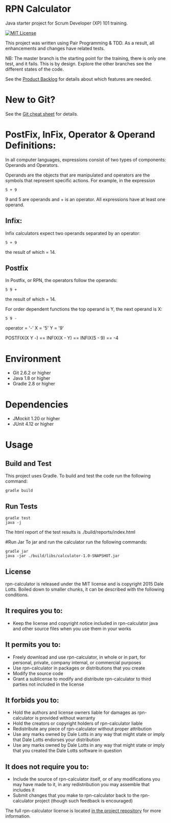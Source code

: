 # RPN Calculator

Java starter project for Scrum Developer (XP) 101 training. 

[![MIT License][license-image]][license-url]

This project was written using Pair Programming & TDD. As a result, all enhancements and changes have related tests.

NB: The master branch is the starting point for the training, there is only one test, and it fails. This is by design. 
Explore the other branches see the different states of the code.

See the [Product Backlog](ProductBacklog.md) for details about which features are needed.

# New to Git?
See the [Git cheat sheet](https://training.github.com/kit/downloads/github-git-cheat-sheet.pdf) for details.

# PostFix, InFix, Operator & Operand Definitions:

In all computer languages, expressions consist of two types of components: 
Operands and Operators. 

Operands are the objects that are manipulated and operators are the symbols that represent specific actions. 
For example, in the expression

```
5 + 9
```

9 and 5 are operands and + is an operator. 
All expressions have at least one operand. 

## Infix:  
Infix calculators expect two operands separated by an operator:

```
5 + 9
```

the result of which = 14.

## Postfix
In Postfix, or RPN, the operators follow the operands:

```
5 9 +
```

the result of which = 14.

For order dependent functions the top operand is Y, the next operand is X:

```
5 9 -
```

operator = '-'
X = '5'
Y = '9'

POSTFIX(X Y -)  ==  INFIX(X - Y)  ==  INFIX(5 - 9)  ==  -4

# Environment
 * Git 2.6.2 or higher
 * Java 1.8 or higher
 * Gradle 2.8 or higher
 
# Dependencies
 * JMockit 1.20 or higher
 * JUnit 4.12 or higher

# Usage

## Build and Test
This project uses Gradle. To build and test the code run the following command:

```
gradle build
```

## Run Tests
```
gradle test
java -j
```

The html report of the test results is ./build/reports/index.html

#Run Jar
To jar and run the calculator run the following commands:

```
gradle jar
java -jar ./build/libs/calculator-1.0-SNAPSHOT.jar 
```

## License

rpn-calculator is released under the MIT license and is copyright 2015 Dale Lotts. Boiled down to smaller chunks, it can be described with the following conditions.

## It requires you to:

* Keep the license and copyright notice included in rpn-calculator java and other source files when you use them in your works

## It permits you to:

* Freely download and use rpn-calculator, in whole or in part, for personal, private, company internal, or commercial purposes
* Use rpn-calculator in packages or distributions that you create
* Modify the source code
* Grant a sublicense to modify and distribute rpn-calculator to third parties not included in the license

## It forbids you to:

* Hold the authors and license owners liable for damages as rpn-calculator is provided without warranty
* Hold the creators or copyright holders of rpn-calculator liable
* Redistribute any piece of rpn-calculator without proper attribution
* Use any marks owned by Dale Lotts in any way that might state or imply that Dale Lotts endorses your distribution
* Use any marks owned by Dale Lotts in any way that might state or imply that you created the Dale Lotts software in question

## It does not require you to:

* Include the source of rpn-calculator itself, or of any modifications you may have made to it, in any redistribution you may assemble that includes it
* Submit changes that you make to rpn-calculator back to the rpn-calculator project (though such feedback is encouraged)

The full rpn-calculator license is located [in the project repository](https://github.com/dalelotts/rpn-calculator/blob/master/LICENSE) for more information.

[license-image]: http://img.shields.io/badge/license-MIT-blue.svg?style=flat
[license-url]: LICENSE
